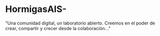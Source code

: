 # HormigasAIS-
"Una comunidad digital, un laboratorio abierto. Creemos en el poder de crear, compartir y crecer desde la colaboración..."
